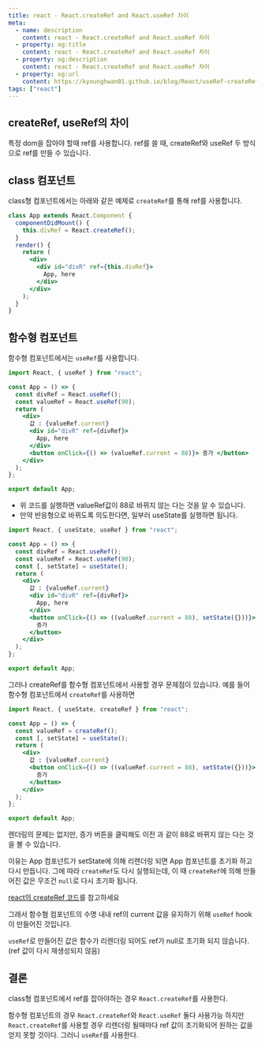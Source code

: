 ```yaml
---
title: react - React.createRef and React.useRef 차이
meta:
  - name: description
    content: react - React.createRef and React.useRef 차이
  - property: og:title
    content: react - React.createRef and React.useRef 차이
  - property: og:description
    content: react - React.createRef and React.useRef 차이
  - property: og:url
    content: https://kyounghwan01.github.io/blog/React/useRef-createRef/
tags: ["react"]
---
```


## createRef, useRef의 차이

특정 dom을 잡아야 할때 ref를 사용합니다.
ref를 쓸 때, createRef와 useRef 두 방식으로 ref를 만들 수 있습니다.

## class 컴포넌트

class형 컴포넌트에서는 아래와 같은 예제로 `createRef`를 통해 ref를 사용합니다.

```jsx
class App extends React.Component {
  componentDidMount() {
    this.divRef = React.createRef();
  }
  render() {
    return (
      <div>
        <div id="divR" ref={this.divRef}>
          App, here
        </div>
      </div>
    );
  }
}
```

## 함수형 컴포넌트

함수형 컴포넌트에서는 `useRef`를 사용합니다.

```jsx
import React, { useRef } from "react";

const App = () => {
  const divRef = React.useRef();
  const valueRef = React.useRef(90);
  return (
    <div>
      값 : {valueRef.current}
      <div id="divR" ref={divRef}>
        App, here
      </div>
      <button onClick={() => (valueRef.current = 88)}> 증가 </button>
    </div>
  );
};

export default App;
```

- 위 코드를 실행하면 valueRef값이 88로 바뀌지 않는 다는 것을 알 수 있습니다.
- 만약 반응형으로 바뀌도록 의도한다면, 일부러 useState를 실행하면 됩니다.

```jsx
import React, { useState, useRef } from "react";

const App = () => {
  const divRef = React.useRef();
  const valueRef = React.useRef(90);
  const [, setState] = useState();
  return (
    <div>
      값 : {valueRef.current}
      <div id="divR" ref={divRef}>
        App, here
      </div>
      <button onClick={() => ((valueRef.current = 88), setState({}))}>
        증가
      </button>
    </div>
  );
};

export default App;
```

그러나 createRef를 함수형 컴포넌트에서 사용할 경우 문제점이 있습니다.
예를 들어 함수형 컴포넌트에서 `createRef`를 사용하면

```jsx
import React, { useState, createRef } from "react";

const App = () => {
  const valueRef = createRef();
  const [, setState] = useState();
  return (
    <div>
      값 : {valueRef.current}
      <button onClick={() => ((valueRef.current = 88), setState({}))}>
        증가
      </button>
    </div>
  );
};

export default App;
```

렌더링의 문제는 없지만, 증가 버튼을 클릭해도 이전 과 같이 88로 바뀌지 않는 다는 것을 볼 수 있습니다.

이유는 App 컴포넌트가 setState에 의해 리렌더링 되면 App 컴포넌트를 초기화 하고 다시 만듭니다. 그에 따라 `createRef`도 다시 실행되는데, 이 때 `createRef`에 의해 만들어진 값은 무조건 `null`로 다시 초기화 됩니다.

[react의 createRef 코드](https://github.com/facebook/react/blob/8ccfce460f141299d61290f877745407e05e531e/packages/react/src/ReactCreateRef.js#L14)를 참고하세요

그래서 함수혐 컴포넌트의 수명 내내 ref의 current 값을 유지하기 위해 `useRef` hook이 만들어진 것입니다.

`useRef`로 만들어진 값은 함수가 리렌더링 되어도 ref가 null로 초기화 되지 않습니다. (ref 값이 다시 재생성되지 않음)

## 결론

class형 컴포넌트에서 ref를 잡아야하는 경우 `React.createRef`를 사용한다.

함수형 컴포넌트의 경우 `React.createRef`와 `React.useRef` 둘다 사용가능 하지만 `React.createRef`를 사용할 경우 리렌더링 될때마다 ref 값이 초기화되어 원하는 값을 얻지 못할 것이다. 그러니 `useRef`를 사용한다.

<TagLinks />

<Disqus />
